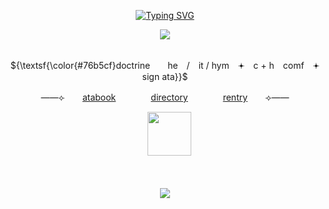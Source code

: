 <p align="center">
<a href="https://git.io/typing-svg"><img src="https://readme-typing-svg.demolab.com?font=Fira+Code&duration=2000&pause=500&color=78BCDD&center=true&width=435&lines=I+picked+the+stitches.;Now+I+can't+stop+bleeding." alt="Typing SVG" /></a>
<p align="center">
<img src="https://64.media.tumblr.com/81ac01d149a35decc180726f10e93fe0/635abb99ca35a8da-14/s640x960/1d126cd3967b1f25ddffee1adae0bccd23a56673.pnj"/>
</p>
<p align="center">
   <br> ${\textsf{\color{#76b5cf}doctrine　　he　/　it  /  hym　𖥔　c + h　comf　𖥔　sign ata}}$ 
 <br>
  <p align="center">
  ——⟣　　<a href="https://pseyechosis.atabook.org">atabook</a>　　　　<a href="https://rentry.co/foreverstained">directory</a>　　　　<a href="https://rentry.co/worstgore">rentry</a>　　⟢——
 <br>
  <p align="center">
 　<img src="https://64.media.tumblr.com/e119564bd9833af7fd6384e88a1a6e83/833d5a08d8204f04-08/s400x600/b03b99811255efc70f43c02a164143746aeb5de6.pnj"width="70" height="auto"></a>
<br>
</details>
    <br>

 <br>
  </p>

<p align="center">
  <img src=https://spotify-github-profile.kittinanx.com/api/view?uid=1197191624&cover_image=true&theme=natemoo-re&show_offline=false&background_color=121212&interchange=false&bar_color=53b14f&bar_color_cover=false)](https://github.com/kittinan/spotify-github-profile)>
